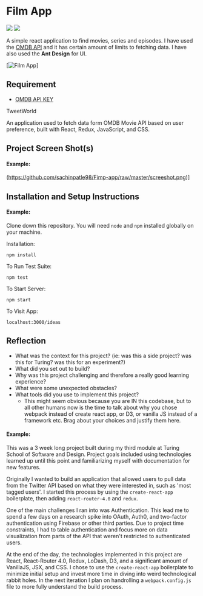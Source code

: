 # Film App
<p>
<a href="javascript:;"><img src="https://img.shields.io/github/issues/jogeshpi03/omdb-react"/></a>
<a href="javascript:;"><img src="https://img.shields.io/github/stars/jogeshpi03/omdb-react"></a>
</p>

A simple react application to find movies, series and episodes. I have used the [OMDB API](http://www.omdbapi.com) and it has certain amount of limits to fetching data. I have also used the **Ant Design** for UI.

[![Film App](https://github.com/sachinpatle98/Fimp-app/raw/master/screeshot.png)]

## Requirement
- [OMDB API KEY](http://www.omdbapi.com)


TweetWorld 

An application used to fetch data form OMDB Movie API  based on user preference, built with React, Redux, JavaScript, and CSS.

## Project Screen Shot(s)

#### Example:   

(https://github.com/sachinpatle98/Fimp-app/raw/master/screeshot.png)]


## Installation and Setup Instructions

#### Example:  

Clone down this repository. You will need `node` and `npm` installed globally on your machine.  

Installation:

`npm install`  

To Run Test Suite:  

`npm test`  

To Start Server:

`npm start`  

To Visit App:

`localhost:3000/ideas`  

## Reflection

  - What was the context for this project? (ie: was this a side project? was this for Turing? was this for an experiment?)
  - What did you set out to build?
  - Why was this project challenging and therefore a really good learning experience?
  - What were some unexpected obstacles?
  - What tools did you use to implement this project?
      - This might seem obvious because you are IN this codebase, but to all other humans now is the time to talk about why you chose webpack instead of create react app, or D3, or vanilla JS instead of a framework etc. Brag about your choices and justify them here.  

#### Example:  

This was a 3 week long project built during my third module at Turing School of Software and Design. Project goals included using technologies learned up until this point and familiarizing myself with documentation for new features.  

Originally I wanted to build an application that allowed users to pull data from the Twitter API based on what they were interested in, such as 'most tagged users'. I started this process by using the `create-react-app` boilerplate, then adding `react-router-4.0` and `redux`.  

One of the main challenges I ran into was Authentication. This lead me to spend a few days on a research spike into OAuth, Auth0, and two-factor authentication using Firebase or other third parties. Due to project time constraints, I had to table authentication and focus more on data visualization from parts of the API that weren't restricted to authenticated users.

At the end of the day, the technologies implemented in this project are React, React-Router 4.0, Redux, LoDash, D3, and a significant amount of VanillaJS, JSX, and CSS. I chose to use the `create-react-app` boilerplate to minimize initial setup and invest more time in diving into weird technological rabbit holes. In the next iteration I plan on handrolling a `webpack.config.js` file to more fully understand the build process.
